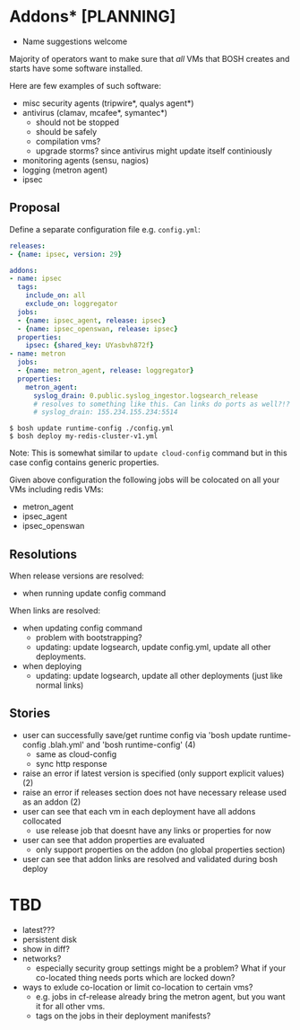 # Addons* [PLANNING]

* Name suggestions welcome

Majority of operators want to make sure that *all* VMs that BOSH creates and starts have some software installed.

Here are few examples of such software:

- misc security agents (tripwire*, qualys agent*)
- antivirus (clamav, mcafee*, symantec*)
  - should not be stopped
  - should be safely
  - compilation vms?
  - upgrade storms? since antivirus might update itself continiously
- monitoring agents (sensu, nagios)
- logging (metron agent)
- ipsec

## Proposal

Define a separate configuration file e.g. `config.yml`:

```yaml
releases:
- {name: ipsec, version: 29}

addons:
- name: ipsec
  tags:
    include_on: all
    exclude_on: loggregator
  jobs:
  - {name: ipsec_agent, release: ipsec}
  - {name: ipsec_openswan, release: ipsec}
  properties:
    ipsec: {shared_key: UYasbvh872f}
- name: metron
  jobs:
  - {name: metron_agent, release: loggregator}
  properties:
    metron_agent:
      syslog_drain: 0.public.syslog_ingestor.logsearch_release
      # resolves to something like this. Can links do ports as well?!?
      # syslog_drain: 155.234.155.234:5514
```

```
$ bosh update runtime-config ./config.yml
$ bosh deploy my-redis-cluster-v1.yml
```

Note: This is somewhat similar to `update cloud-config` command but in this case config contains generic properties.

Given above configuration the following jobs will be colocated on all your VMs including redis VMs:

- metron_agent
- ipsec_agent
- ipsec_openswan

## Resolutions

When release versions are resolved:

- when running update config command

When links are resolved:

- when updating config command
  - problem with bootstrapping?
  - updating: update logsearch, update config.yml, update all other deployments.
- when deploying
  - updating: update logsearch, update all other deployments (just like normal links)

## Stories

* user can successfully save/get runtime config via 'bosh update runtime-config .blah.yml' and 'bosh runtime-config' (4)
  * same as cloud-config
  * sync http response
* raise an error if latest version is specified (only support explicit values) (2)
* raise an error if releases section does not have necessary release used as an addon (2)
* user can see that each vm in each deployment have all addons collocated
  * use release job that doesnt have any links or properties for now
* user can see that addon properties are evaluated
  * only support properties on the addon (no global properties section)
* user can see that addon links are resolved and validated during bosh deploy

# TBD

- latest???
- persistent disk
- show in diff?
- networks?
  - especially security group settings might be a problem? What if your co-located thing needs ports which are locked down?
- ways to exlude co-location or limit co-location to certain vms?
  - e.g. jobs in cf-release already bring the metron agent, but you want it for all other vms.
  - tags on the jobs in their deployment manifests?
